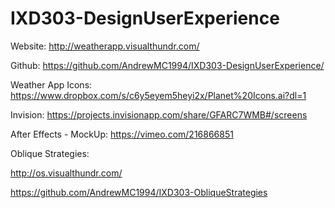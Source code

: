 # IXD303-DesignUserExperience

Website: http://weatherapp.visualthundr.com/

Github: https://github.com/AndrewMC1994/IXD303-DesignUserExperience/

Weather App Icons: https://www.dropbox.com/s/c6y5eyem5heyi2x/Planet%20Icons.ai?dl=1

Invision: https://projects.invisionapp.com/share/GFARC7WMB#/screens

After Effects - MockUp: https://vimeo.com/216866851

Oblique Strategies:

http://os.visualthundr.com/

https://github.com/AndrewMC1994/IXD303-ObliqueStrategies
